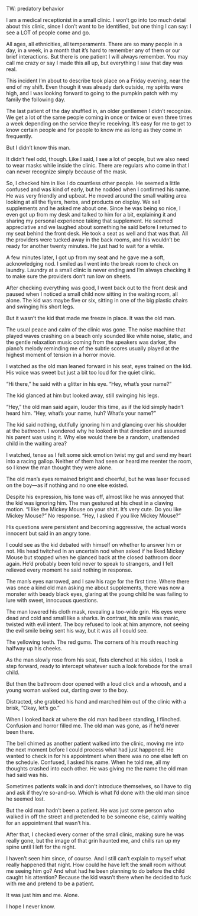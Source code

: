 TW: predatory behavior 

I am a medical receptionist in a small clinic. I won’t go into too much detail about this clinic, since I don’t want to be identified, but one thing I can say: I see a LOT of people come and go. 

All ages, all ethnicities, all temperaments. There are so many people in a day, in a week, in a month that it’s hard to remember any of them or our brief interactions. But there is one patient I will always remember. You may call me crazy or say I made this all up, but everything I saw that day was real. 

This incident I’m about to describe took place on a Friday evening, near the end of my shift. Even though it was already dark outside, my spirits were high, and I was looking forward to going to the pumpkin patch with my family the following day. 

The last patient of the day shuffled in, an older gentlemen I didn’t recognize. We get a lot of the same people coming in once or twice or even three times a week depending on the service they’re receiving. It’s easy for me to get to know certain people and for people to know me as long as they come in frequently. 

But I didn’t know this man. 

It didn’t feel odd, though. Like I said, I see a lot of people, but we also need to wear masks while inside the clinic. There are regulars who come in that I can never recognize simply because of the mask. 

So, I checked him in like I do countless other people. He seemed a little confused and was kind of early, but he nodded when I confirmed his name. He was very friendly and upbeat. He moved around the small waiting area looking at all the flyers, herbs, and products on display. We sell supplements and he asked me about one. Since he was being so nice, I even got up from my desk and talked to him for a bit, explaining it and sharing my personal experience taking that supplement. He seemed appreciative and we laughed about something he said before I returned to my seat behind the front desk. He took a seat as well and that was that. All the providers were tucked away in the back rooms, and his wouldn’t be ready for another twenty minutes. He just had to wait for a while.

A few minutes later, I got up from my seat and he gave me a soft, acknowledging nod. I smiled as I went into the break room to check on laundry. Laundry at a small clinic is never ending and I’m always checking it to make sure the providers don’t run low on sheets. 

After checking everything was good, I went back out to the front desk and paused when I noticed a small child now sitting in the waiting room, all alone. The kid was maybe five or six, sitting in one of the big plastic chairs and swinging his short legs. 

But it wasn’t the kid that made me freeze in place. It was the old man. 

The usual peace and calm of the clinic was gone. The noise machine that played waves crashing on a beach only sounded like white noise, static, and the gentle relaxation music coming from the speakers was darker, the piano’s melody reminding me of the subtle scores usually played at the highest moment of tension in a horror movie. 

I watched as the old man leaned forward in his seat, eyes trained on the kid. His voice was sweet but just a bit too loud for the quiet clinic.

“Hi there,” he said with a glitter in his eye. “Hey, what’s your name?”

The kid glanced at him but looked away, still swinging his legs. 

“Hey,” the old man said again, louder this time, as if the kid simply hadn’t heard him. “Hey, what’s your name, huh? What’s your name?”

The kid said nothing, dutifully ignoring him and glancing over his shoulder at the bathroom. I wondered why he looked in that direction and assumed his parent was using it. Why else would there be a random, unattended child in the waiting area? 

I watched, tense as I felt some sick emotion twist my gut and send my heart into a racing gallop. Neither of them had seen or heard me reenter the room, so I knew the man thought they were alone. 

The old man’s eyes remained bright and cheerful, but he was laser focused on the boy—as if nothing and no one else existed.

Despite his expression, his tone was off, almost like he was annoyed that the kid was ignoring him. The man gestured at his chest in a clawing motion. “I like the Mickey Mouse on your shirt. It’s very cute. Do you like Mickey Mouse?” No response. “Hey, I asked if you like Mickey Mouse?”

His questions were persistent and becoming aggressive, the actual words innocent but said in an angry tone. 

I could see as the kid debated with himself on whether to answer him or not. His head twitched in an uncertain nod when asked if he liked Mickey Mouse but stopped when he glanced back at the closed bathroom door again. He’d probably been told never to speak to strangers, and I felt relieved every moment he said nothing in response. 

The man’s eyes narrowed, and I saw his rage for the first time. Where there was once a kind old man asking me about supplements, there was now a monster with beady black eyes, glaring at the young child he was failing to lure with sweet, innocuous questions. 

The man lowered his cloth mask, revealing a too-wide grin. His eyes were dead and cold and small like a sharks. In contrast, his smile was manic, twisted with evil intent. The boy refused to look at him anymore, not seeing the evil smile being sent his way, but it was all I could see. 

The yellowing teeth. The red gums. The corners of his mouth reaching halfway up his cheeks.

As the man slowly rose from his seat, fists clenched at his sides, I took a step forward, ready to intercept whatever such a look forebode for the small child. 

But then the bathroom door opened with a loud click and a whoosh, and a young woman walked out, darting over to the boy.

Distracted, she grabbed his hand and marched him out of the clinic with a brisk, “Okay, let’s go.”

When I looked back at where the old man had been standing, I flinched. Confusion and horror filled me. The old man was gone, as if he’d never been there. 

The bell chimed as another patient walked into the clinic, moving me into the next moment before I could process what had just happened. He wanted to check in for his appointment when there was no one else left on the schedule. 
Confused, I asked his name. When he told me, all my thoughts crashed into each other. He was giving me the name the old man had said was his. 

Sometimes patients walk in and don’t introduce themselves, so I have to dig and ask if they’re so-and-so. Which is what I’d done with the old man since he seemed lost. 

But the old man hadn’t been a patient. He was just some person who walked in off the street and pretended to be someone else, calmly waiting for an appointment that wasn’t his. 

After that, I checked every corner of the small clinic, making sure he was really gone, but the image of that grin haunted me, and chills ran up my spine until I left for the night. 

I haven’t seen him since, of course. And I still can’t explain to myself what really happened that night. How could he have left the small room without me seeing him go? And what had he been planning to do before the child caught his attention? Because the kid wasn’t there when he decided to fuck with me and pretend to be a patient. 

It was just him and me. Alone.

I hope I never know.